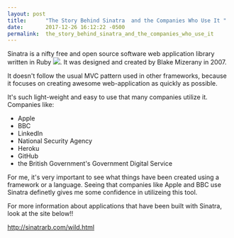 ```yaml
---
layout: post
title:      "The Story Behind Sinatra  and the Companies Who Use It "
date:       2017-12-26 16:12:22 -0500
permalink:  the_story_behind_sinatra_and_the_companies_who_use_it
---
```



Sinatra is a nifty free and open source software web application library written in Ruby ![](https://cdn4.iconfinder.com/data/icons/fugue/icon_shadowless/ruby.png). It was designed and created by Blake Mizerany in 2007.

It doesn't follow the usual MVC pattern used in other frameworks, because it focuses on creating awesome web-application as quickly as possible. 

It's such light-weight and easy to use that many companies utilize it. Companies like: 

* Apple
* BBC
* LinkedIn
* National Security Agency 
* Heroku 
* GitHub 
* the British Government's Government Digital Service 

For me, it's very important to see what things have been created using a framework or a language. Seeing that companies like Apple and BBC use Sinatra definetly gives me some confidence in utilizeing this tool. 

For more information about applications that have been built with Sinatra, look at the site below!! 

http://sinatrarb.com/wild.html


